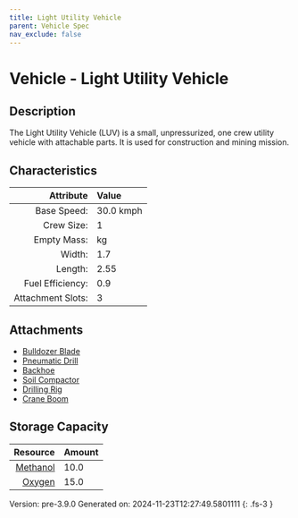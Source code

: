 ```yaml
---
title: Light Utility Vehicle
parent: Vehicle Spec
nav_exclude: false
---
```

# Vehicle - Light Utility Vehicle

## Description
The Light Utility Vehicle (LUV) is a small, unpressurized, one crew utility vehicle with attachable parts.&#10;&#9;&#9;It is used for construction and mining mission.

## Characteristics

| Attribute      | Value |
|--------:|:------|
|Base Speed:|30.0 kmph|
|Crew Size:|1|
|Empty Mass:| kg|
|Width:|1.7|
|Length:|2.55|
|Fuel Efficiency:|0.9|
|Attachment Slots:|3|

## Attachments

- [Bulldozer Blade](../part/bulldozer-blade.html)
- [Pneumatic Drill](../part/pneumatic-drill.html)
- [Backhoe](../part/backhoe.html)
- [Soil Compactor](../part/soil-compactor.html)
- [Drilling Rig](../part/drilling-rig.html)
- [Crane Boom](../part/crane-boom.html)

## Storage Capacity

| Resource      | Amount |
|--------:|:------|
|[Methanol](../resource/methanol.html)|10.0|
|[Oxygen](../resource/oxygen.html)|15.0|

Version: pre-3.9.0 Generated on: 2024-11-23T12:27:49.5801111
{: .fs-3 }